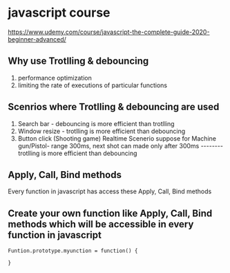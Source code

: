 # javascript course

https://www.udemy.com/course/javascript-the-complete-guide-2020-beginner-advanced/

## Why use Trotlling & debouncing

1. performance optimization
2. limiting the rate of executions of particular functions


## Scenrios where Trotlling & debouncing are used

1. Search bar - debouncing is more efficient than trotlling
2. Window resize - trotlling is more efficient than debouncing
3. Button click (Shooting game)
   Realtime Scenerio suppose for Machine gun/Pistol- range 300ms, next shot can made only after 300ms
   -------- trotlling is more efficient than debouncing

## Apply, Call, Bind methods

Every function in javascript has access these Apply, Call, Bind methods

## Create your own function like Apply, Call, Bind methods which will be accessible in every function in javascript

```
Funtion.prototype.myunction = function() {

}
```